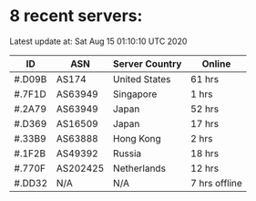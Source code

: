 # 8 recent servers:

Latest update at: Sat Aug 15 01:10:10 UTC 2020

| ID | ASN | Server Country | Online |
| -- | --- | -------------- | ------ |
| #.D09B | AS174 | United States | 61 hrs |
| #.7F1D | AS63949 | Singapore | 1 hrs |
| #.2A79 | AS63949 | Japan | 52 hrs |
| #.D369 | AS16509 | Japan | 17 hrs |
| #.33B9 | AS63888 | Hong Kong | 2 hrs |
| #.1F2B | AS49392 | Russia | 18 hrs |
| #.770F | AS202425 | Netherlands | 12 hrs |
| #.DD32 | N/A | N/A | 7 hrs offline |

